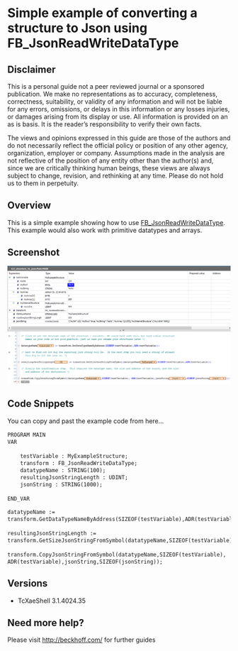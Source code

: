 # Simple example of converting a structure to Json using FB_JsonReadWriteDataType

## Disclaimer
This is a personal guide not a peer reviewed journal or a sponsored publication. We make
no representations as to accuracy, completeness, correctness, suitability, or validity of any
information and will not be liable for any errors, omissions, or delays in this information or any
losses injuries, or damages arising from its display or use. All information is provided on an as
is basis. It is the reader’s responsibility to verify their own facts.

The views and opinions expressed in this guide are those of the authors and do not
necessarily reflect the official policy or position of any other agency, organization, employer or
company. Assumptions made in the analysis are not reflective of the position of any entity
other than the author(s) and, since we are critically thinking human beings, these views are
always subject to change, revision, and rethinking at any time. Please do not hold us to them
in perpetuity.

## Overview 
This is a simple example showing how to use [FB_JsonReadWriteDataType](https://infosys.beckhoff.com/english.php?content=../content/1033/tcplclib_tc3_jsonxml/4220231435.html).  This example would also work with primitive datatypes and arrays.    

## Screenshot
![image](./docs/images/Screenshot.png)

## Code Snippets
You can copy and past the example code from here... 
```
PROGRAM MAIN
VAR
	
	testVariable : MyExampleStructure;	
	transform : FB_JsonReadWriteDataType;
	datatypeName : STRING(100); 
	resultingJsonStringLength : UDINT;  
	jsonString : STRING(1000);

END_VAR
```
```
datatypeName := transform.GetDataTypeNameByAddress(SIZEOF(testVariable),ADR(testVariable));

resultingJsonStringLength := transform.GetSizeJsonStringFromSymbol(datatypeName,SIZEOF(testVariable),ADR(testVariable));

transform.CopyJsonStringFromSymbol(datatypeName,SIZEOF(testVariable), ADR(testVariable),jsonString,SIZEOF(jsonString));

```
## Versions
* TcXaeShell 3.1.4024.35

## Need more help?
Please visit http://beckhoff.com/ for further guides
